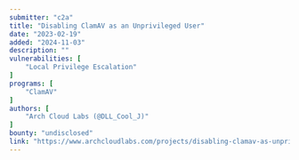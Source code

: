 ```yaml
---
submitter: "c2a"
title: "Disabling ClamAV as an Unprivileged User"
date: "2023-02-19"
added: "2024-11-03"
description: ""
vulnerabilities: [
    "Local Privilege Escalation"
]
programs: [
    "ClamAV"
]
authors: [
    "Arch Cloud Labs (@DLL_Cool_J)"
]
bounty: "undisclosed"
link: "https://www.archcloudlabs.com/projects/disabling-clamav-as-unprivileged-user/"
---
```




